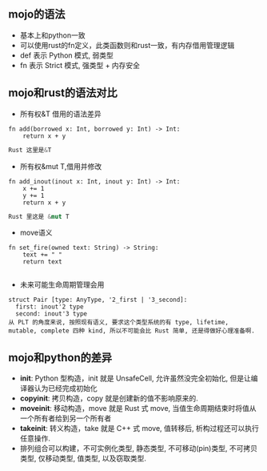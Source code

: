 ## mojo的语法
- 基本上和python一致
- 可以使用rust的fn定义，此类函数则和rust一致，有内存借用管理逻辑
- def 表示 Python 模式, 弱类型
- fn 表示 Strict 模式, 强类型 + 内存安全
## mojo和rust的语法对比
- 所有权&T 借用的语法差异
```mojo
fn add(borrowed x: Int, borrowed y: Int) -> Int:
    return x + y
```
```rust
Rust 这里是&T
```
- 所有权&mut T,借用并修改
```mojo
fn add_inout(inout x: Int, inout y: Int) -> Int:
    x += 1
    y += 1
    return x + y
```
```rust
Rust 里这是 &mut T
```
- move语义
```mojo
fn set_fire(owned text: String) -> String:
    text += " "
    return text
```
```rust
```
- 未来可能生命周期管理会用
```mojo
struct Pair [type: AnyType, '2_first | '3_second]:
  first: inout'2 type
  second: inout'3 type
从 PLT 的角度来说, 按照现有语义, 要求这个类型系统的有 type, lifetime, mutable, complete 四种 kind, 所以不可能会比 Rust 简单, 还是得做好心理准备啊.

```
## mojo和python的差异
- __init__: Python 型构造，init 就是 UnsafeCell, 允许虽然没完全初始化, 但是让编译器认为已经完成初始化
- __copyinit__: 拷贝构造，copy 就是创建新的值不影响原来的.
- __moveinit__: 移动构造，move 就是 Rust 式 move, 当值生命周期结束时将值从一个所有者给到另一个所有者
- __takeinit__: 转义构造，take 就是 C++ 式 move, 值转移后, 析构过程还可以执行任意操作.
- 排列组合可以构建，不可实例化类型, 静态类型, 不可移动(pin)类型, 不可拷贝类型, 仅移动类型, 值类型, 以及窃取类型.
